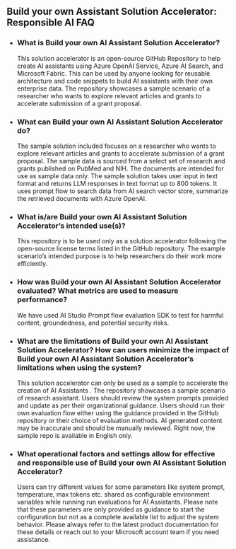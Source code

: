 ## Build your own Assistant Solution Accelerator: Responsible AI FAQ
- ### What is Build your own AI Assistant Solution Accelerator?

  This solution accelerator is an open-source GitHub Repository to help create AI assistants using Azure OpenAI Service, Azure AI Search, and Microsoft Fabric. This can be used by anyone looking for reusable architecture and code snippets to build AI assistants with their own enterprise data.    The repository showcases a sample scenario of a researcher who wants to explore relevant articles and grants to accelerate submission of a grant proposal.

- ### What can Build your own AI Assistant Solution Accelerator do? 
  The sample solution included focuses on a researcher who wants to explore relevant articles and grants to accelerate submission of a grant proposal. The sample data is sourced from a select set of research and grants published on PubMed and NIH. The documents are intended for use as sample data only. The sample solution takes user input in text format and returns LLM responses in text format up to 800 tokens.
  It uses prompt flow to search data from AI search vector store, summarize the retrieved documents with Azure OpenAI.
  
- ### What is/are Build your own AI Assistant Solution Accelerator’s intended use(s)?  

  This repository is to be used only as a solution accelerator following the open-source license terms listed in the GitHub repository. The example scenario’s intended purpose is to help researchers do their work more efficiently.
- ### How was Build your own AI Assistant Solution Accelerator evaluated? What metrics are used to measure performance?
  
  We have used AI Studio Prompt flow evaluation SDK to test for harmful content, groundedness, and potential security risks. 
  
- ### What are the limitations of Build your own AI Assistant Solution Accelerator? How can users minimize the impact of Build your own AI Assistant Solution Accelerator’s limitations when using the system?
  
  This solution accelerator can only be used as a sample to accelerate the creation of AI Assistants  . The repository showcases a sample scenario of research assistant.  Users should review the system prompts provided and update as per their organizational guidance. Users should run their own evaluation flow either using the guidance provided in the GitHub repository or their choice of evaluation methods. AI generated content may be inaccurate and should be manually reviewed. Right now, the sample repo is available in English only.  
- ### What operational factors and settings allow for effective and responsible use of Build your own AI Assistant Solution Accelerator?
  
  Users can try different values for some parameters like system prompt, temperature, max tokens etc. shared as configurable environment variables while running run evaluations for AI Assistants. Please note that these parameters are only provided as guidance to start the configuration but not as a complete available list to adjust the system behavior. Please always refer to the latest product documentation for these details or reach out to your Microsoft account team if you need assistance.

